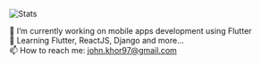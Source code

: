 ![Stats](https://github-readme-stats.vercel.app/api?username=johnkhor0216&show_icons=true&theme=cobalt) 

🔭 I’m currently working on mobile apps development using Flutter\
🌱 Learning Flutter, ReactJS, Django and more...\
📫 How to reach me: john.khor97@gmail.com
